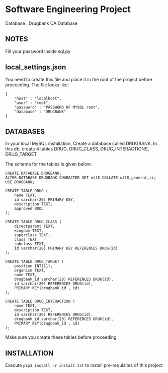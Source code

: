 # Software Engineering Project

Database : Drugbank CA Database

## NOTES

Fill your password inside sql.py

## local_settings.json

You need to create this file and place it in the root of the project before proceeding. The file looks like:

    {
        "host" : "localhost",
        "user" : "root",
        "password" : "PASSWORD OF MYSQL root",
        "database" : "DRUGBANK"
    }

## DATABASES

In your local MySQL installation, Create a database called DRUGBANK.
In this db, create 4 tables DRUG, DRUG_CLASS, DRUG_INTERACTIONS, DRUG_TARGET

The schema for the tables is given below:

    CREATE DATABASE DRUGBANK;
    ALTER DATABASE DRUGBANK CHARACTER SET utf8 COLLATE utf8_general_ci;
    USE DRUGBANK;

    CREATE TABLE DRUG (
        name TEXT,
        id varchar(20) PRIMARY KEY,
        description TEXT,
        approved BOOL
    );

    CREATE TABLE DRUG_CLASS (
        directparent TEXT,
        kingdom TEXT,
        superclass TEXT,
        class TEXT,
        subclass TEXT,
        id varchar(20) PRIMARY KEY REFERENCES DRUG(id)
    );

    CREATE TABLE DRUG_TARGET (
        position INT(11),
        organism TEXT,
        name TEXT,
        drugbank_id varchar(20) REFERENCES DRUG(id),
        id varchar(20) REFERENCES DRUG(id),
        PRIMARY KEY(drugbank_id , id)
    );

    CREATE TABLE DRUG_INTERACTION (
        name TEXT,
        description TEXT,
        id varchar(20) REFERENCES DRUG(id),
        drugbank_id varchar(20) REFERENCES DRUG(id),
        PRIMARY KEY(drugbank_id , id)
    );

Make sure you create these tables before proceeding

## INSTALLATION

Execute `pip3 install -r install.txt` to install pre-requisites of this project